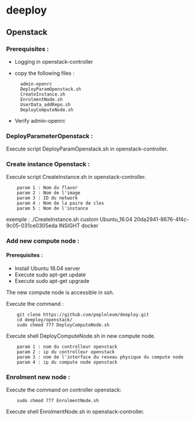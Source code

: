 # deeploy

## Openstack

### Prerequisites :  
* Logging in openstack-controller
* copy the following files :

        admin-openrc
        DeployParamOpenstack.sh
        CreateInstance.sh
        EnrolmentNode.sh
        UserData_addRepo.sh
        DeployComputeNode.sh
* Verify admin-openrc

### DeployParameterOpenstack :

Execute script DeployParamOpenstack.sh in openstack-controller.

### Create instance Openstack :

Execute script CreateInstance.sh in openstack-controller.

        param 1 : Nom du flavor
        param 2 : Nom de l'image
        param 3 : ID du network
        param 4 : Nom de la paire de cles
        param 5 : Nom de l'instance

exemple : ./CreateInstance.sh custom Ubuntu_16.04 20da2941-8676-4f4c-9c05-031ce0305eda INSIGHT docker

### Add new compute node :
#### Prerequisites :
* Install Ubuntu 18.04 server
* Execute sudo apt-get update
* Execute sudo apt-get upgrade

The new compute node is accessible in ssh.

Execute the command :

        git clone https://github.com/peploleum/deeploy.git
        cd deeploy/openstack/
        sudo chmod 777 DeployComputeNode.sh
        
Execute shell DeployComputeNode.sh in new compute node.
        
        param 1 : nom du controlleur openstack
        param 2 : ip du controlleur openstack
        param 3 : nom de l'interface du reseau physique du compute node
        param 4 : ip du compute node openstack

### Enrolment new node :

Execute the command on controller openstack:
        
        sudo chmod 777 EnrolmentNode.sh

Execute shell EnrolmentNode.sh in openstack-controller.

